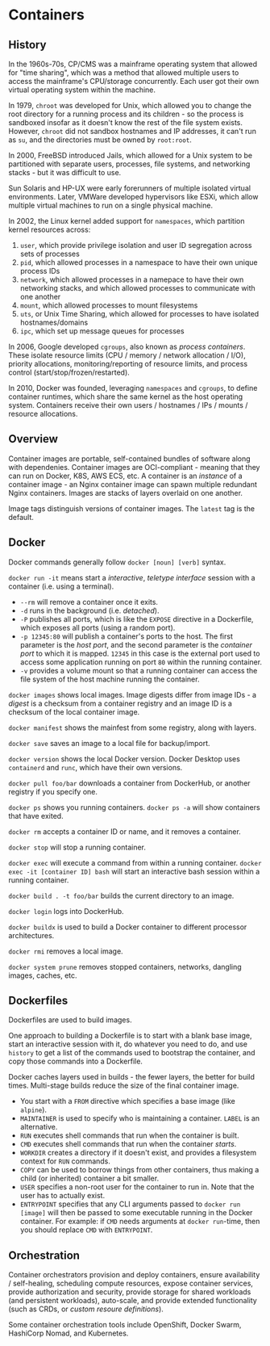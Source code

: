 # Containers

## History

In the 1960s-70s, CP/CMS was a mainframe operating system that allowed for "time sharing", which was a method that allowed multiple users to access the mainframe's CPU/storage concurrently. Each user got their own virtual operating system within the machine.

In 1979, `chroot` was developed for Unix, which allowed you to change the root directory for a running process and its children - so the process is sandboxed insofar as it doesn't know the rest of the file system exists. However, `chroot` did not sandbox hostnames and IP addresses, it can't run as `su`, and the directories must be owned by `root:root`.

In 2000, FreeBSD introduced Jails, which allowed for a Unix system to be partitioned with separate users, processes, file systems, and networking stacks - but it was difficult to use.

Sun Solaris and HP-UX were early forerunners of multiple isolated virtual environments. Later, VMWare developed hypervisors like ESXi, which allow multiple virtual machines to run on a single physical machine. 

In 2002, the Linux kernel added support for `namespaces`, which partition kernel resources across:

  1. `user`, which provide privilege isolation and user ID segregation across sets of processes
  2. `pid`, which allowed processes in a namespace to have their own unique process IDs
  3. `network`, which allowed processes in a namepace to have their own networking stacks, and which allowed processes to communicate with one another
  4. `mount`, which allowed processes to mount filesystems
  5. `uts`, or Unix Time Sharing, which allowed for processes to have isolated hostnames/domains
  6. `ipc`, which set up message queues for processes
  
In 2006, Google developed `cgroups`, also known as *process containers*. These isolate resource limits (CPU / memory / network allocation / I/O), priority allocations, monitoring/reporting of resource limits, and process control (start/stop/frozen/restarted).

In 2010, Docker was founded, leveraging `namespaces` and `cgroups`, to define container runtimes, which share the same kernel as the host operating system. Containers receive their own users / hostnames / IPs / mounts / resource allocations.

## Overview

Container images are portable, self-contained bundles of software along with dependenies. Container images are OCI-compliant - meaning that they can run on Docker, K8S, AWS ECS, etc. A container is an *instance* of a container image - an Nginx container image can spawn multiple redundant Nginx containers. Images are stacks of layers overlaid on one another. 

Image tags distinguish versions of container images. The `latest` tag is the default.

## Docker

Docker commands generally follow `docker [noun] [verb]` syntax.

`docker run -it` means start a *interactive*, *teletype interface* session with a container (i.e. using a terminal).

  * `--rm` will remove a container once it exits.
  * `-d` runs in the background (i.e. *detached*).
  * `-P` publishes all ports, which is like the `EXPOSE` directive in a Dockerfile, which exposes all ports (using a random port).
  * `-p 12345:80` will publish a container's ports to the host. The first parameter is the *host port*, and the second parameter is the *container port* to which it is mapped. `12345` in this case is the external port used to access some application running on port `80` within the running container.
  * `-v` provides a volume mount so that a running container can access the file system of the host machine running the container.

`docker images` shows local images. Image digests differ from image IDs - a *digest* is a checksum from a container registry and an image ID is a checksum of the local container image.

`docker manifest` shows the mainfest from some registry, along with layers.

`docker save` saves an image to a local file for backup/import.

`docker version` shows the local Docker version. Docker Desktop uses `containerd` and `runc`, which have their own versions.

`docker pull foo/bar` downloads a container from DockerHub, or another registry if you specify one.

`docker ps` shows you running containers. `docker ps -a` will show containers that have exited.

`docker rm` accepts a container ID or name, and it removes a container.

`docker stop` will stop a running container.

`docker exec` will execute a command from within a running container. `docker exec -it [container ID] bash` will start an interactive bash session within a running container.

`docker build . -t foo/bar` builds the current directory to an image.

`docker login` logs into DockerHub.

`docker buildx` is used to build a Docker container to different processor architectures.

`docker rmi` removes a local image.

`docker system prune` removes stopped containers, networks, dangling images, caches, etc.

## Dockerfiles

Dockerfiles are used to build images.

One approach to building a Dockerfile is to start with a blank base image, start an interactive session with it, do whatever you need to do, and use `history` to get a list of the commands used to bootstrap the container, and copy those commands into a Dockerfile. 

Docker caches layers used in builds - the fewer layers, the better for build times. Multi-stage builds reduce the size of the final container image. 

  * You start with a `FROM` directive which specifies a base image (like `alpine`).
  * `MAINTAINER` is used to specify who is maintaining a container. `LABEL` is an alternative. 
  * `RUN` executes shell commands that run when the container is built.
  * `CMD` executes shell commands that run when the container *starts*.
  * `WORKDIR` creates a directory if it doesn't exist, and provides a filesystem context for `RUN` commands.
  * `COPY` can be used to borrow things from other containers, thus making a child (or inherited) container a bit smaller.
  * `USER` specifies a non-root user for the container to run in. Note that the user has to actually exist.
  * `ENTRYPOINT` specifies that any CLI arguments passed to `docker run [image]` will then be passed to some executable running in the Docker container. For example: if `CMD` needs arguments at `docker run`-time, then you should replace `CMD` with `ENTRYPOINT`.

## Orchestration

Container orchestrators provision and deploy containers, ensure availability / self-healing, scheduling compute resources, expose container services, provide authorization and security, provide storage for shared workloads (and persistent workloads), auto-scale, and provide extended functionality (such as CRDs, or *custom resoure definitions*).

Some container orchestration tools include OpenShift, Docker Swarm, HashiCorp Nomad, and Kubernetes.